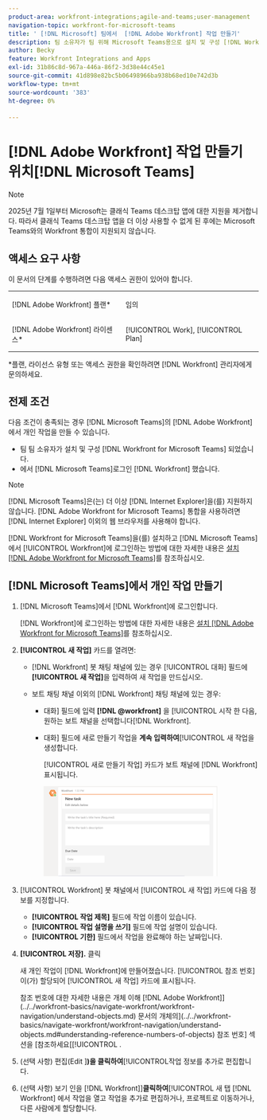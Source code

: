 ```yaml
---
product-area: workfront-integrations;agile-and-teams;user-management
navigation-topic: workfront-for-microsoft-teams
title: ' [!DNL Microsoft] 팀에서  [!DNL Adobe Workfront] 작업 만들기'
description: 팀 소유자가 팀 위해 Microsoft Teams용으로 설치 및 구성 [!DNL Workfront] 되었으며 Microsoft Teams에서 Workfront에 로그인한 경우 Microsoft Teams에서 Adobe Systems [!DNL Workfront] 개인 작업을 만들 수 있습니다.
author: Becky
feature: Workfront Integrations and Apps
exl-id: 31b86c8d-967a-446a-86f2-3d38e44c45e1
source-git-commit: 41d898e82bc5b06498966ba938b68ed10e742d3b
workflow-type: tm+mt
source-wordcount: '383'
ht-degree: 0%

---
```


# [!DNL Adobe Workfront] 작업 만들기 위치[!DNL Microsoft Teams]

>[!NOTE]
>
>2025년 7월 1일부터 Microsoft는 클래식 Teams 데스크탑 앱에 대한 지원을 제거합니다. 따라서 클래식 Teams 데스크탑 앱을 더 이상 사용할 수 없게 된 후에는 Microsoft Teams와의 Workfront 통합이 지원되지 않습니다.

## 액세스 요구 사항

이 문서의 단계를 수행하려면 다음 액세스 권한이 있어야 합니다.

<table style="table-layout:auto"> 
 <col> 
 <col> 
 <tbody> 
  <tr> 
   <td role="rowheader">[!DNL Adobe Workfront] 플랜*</td> 
   <td> <p>임의</p> </td> 
  </tr> 
  <tr> 
   <td role="rowheader">[!DNL Adobe Workfront] 라이센스*</td> 
   <td> <p>[!UICONTROL Work], [!UICONTROL Plan]</p> </td> 
  </tr>
 </tbody> 
</table>

&#42;플랜, 라이선스 유형 또는 액세스 권한을 확인하려면 [!DNL Workfront] 관리자에게 문의하세요.

## 전제 조건

다음 조건이 충족되는 경우 [!DNL Microsoft Teams]의 [!DNL Adobe Workfront]에서 개인 작업을 만들 수 있습니다.

* 팀 팀 소유자가 설치 및 구성 [!DNL Workfront for Microsoft Teams] 되었습니다.
* 에서 [!DNL Microsoft Teams]로그인 [!DNL Workfront] 했습니다.

>[!NOTE]
>
>[!DNL Microsoft Teams]은(는) 더 이상 [!DNL Internet Explorer]을(를) 지원하지 않습니다. [!DNL Adobe Workfront for Microsoft Teams] 통합을 사용하려면 [!DNL Internet Explorer] 이외의 웹 브라우저를 사용해야 합니다.

[!DNL Workfront for Microsoft Teams]을(를) 설치하고 [!DNL Microsoft Teams]에서 [!UICONTROL Workfront]에 로그인하는 방법에 대한 자세한 내용은 [설치 [!DNL Adobe Workfront for Microsoft Teams]](../../workfront-integrations-and-apps/using-workfront-with-microsoft-teams/install-workfront-ms-teams.md)를 참조하십시오.

## [!DNL Microsoft Teams]에서 개인 작업 만들기

1. [!DNL Microsoft Teams]에서 [!DNL Workfront]에 로그인합니다.

   [!DNL Workfront]에 로그인하는 방법에 대한 자세한 내용은 [설치 [!DNL Adobe Workfront for Microsoft Teams]](../../workfront-integrations-and-apps/using-workfront-with-microsoft-teams/install-workfront-ms-teams.md)를 참조하십시오.

1. **[!UICONTROL 새 작업]** 카드를 열려면:

   * [!DNL Workfront] 봇 채팅 채널에 있는 경우 [!UICONTROL 대화] 필드에 **[!UICONTROL 새 작업]**&#x200B;을 입력하여 새 작업을 만드십시오.
   * 보트 채팅 채널 이외의 [!DNL Workfront] 채팅 채널에 있는 경우:

      * 대화] 필드에 입력 **[!DNL @workfront]** 을 [!UICONTROL 시작 한 다음, 원하는 보트 채널을 선택합니다[!DNL Workfront].
      * 대화] 필드에 새로 만들기 작업을 **계속 입력하여**[!UICONTROL &#x200B;새 작업을 생성합니다.

        [!UICONTROL 새로 만들기 작업] 카드가 보트 채널에 [!DNL Workfront] 표시됩니다.

        ![ms_teams_new_task_card.png](assets/ms-teams-new-task-card-350x181.png)

1. [!UICONTROL Workfront] 봇 채널에서 [!UICONTROL 새 작업] 카드에 다음 정보를 지정합니다.

   * **[!UICONTROL 작업 제목]** 필드에 작업 이름이 있습니다.
   * **[!UICONTROL 작업 설명을 쓰기]** 필드에 작업 설명이 있습니다.
   * **[!UICONTROL 기한]** 필드에서 작업을 완료해야 하는 날짜입니다.

1. **[!UICONTROL 저장].** 클릭

   새 개인 작업이 [!DNL Workfront]에 만들어졌습니다. [!UICONTROL 참조 번호]이(가) 할당되어 [!UICONTROL 새 작업] 카드에 표시됩니다.

   참조 번호에 대한 자세한 내용은 개체 이해 [!DNL Adobe Workfront]](../../workfront-basics/navigate-workfront/workfront-navigation/understand-objects.md) 문서의 개체의](../../workfront-basics/navigate-workfront/workfront-navigation/understand-objects.md#understanding-reference-numbers-of-objects) 참조 번호] 섹션을 [참조하세요[[!UICONTROL .

1. (선택 사항) 편집(Edit ]**)을 클릭하여**[!UICONTROL &#x200B;작업 정보를 추가로 편집합니다.
1. (선택 사항) 보기 인을 [!DNL Workfront]]**클릭하여**[!UICONTROL &#x200B;새 탭 [!DNL Workfront] 에서 작업을 열고 작업을 추가로 편집하거나, 프로젝트로 이동하거나, 다른 사람에게 할당합니다.
